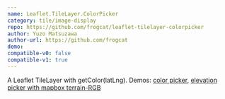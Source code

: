 ```yaml
---
name: Leaflet.TileLayer.ColorPicker
category: tile/image-display
repo: https://github.com/frogcat/leaflet-tilelayer-colorpicker
author: Yuzo Matsuzawa
author-url: https://github.com/frogcat
demo: 
compatible-v0: false
compatible-v1: true
---
```


A Leaflet TileLayer with getColor(latLng). Demos: <a href="https://frogcat.github.io/leaflet-tilelayer-colorpicker/">color picker</a>, <a href="https://frogcat.github.io/leaflet-tilelayer-colorpicker/mapbox-terrain-rgb.html">elevation picker with mapbox terrain-RGB</a>
